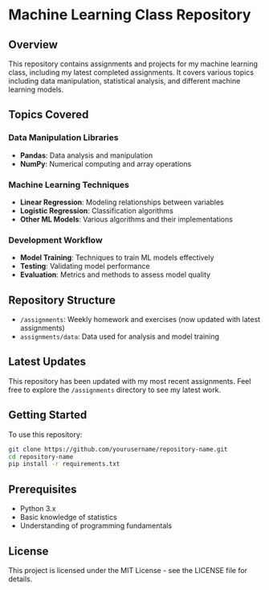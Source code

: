 # Machine Learning Class Repository

## Overview
This repository contains assignments and projects for my machine learning class, including my latest completed assignments. It covers various topics including data manipulation, statistical analysis, and different machine learning models.

## Topics Covered

### Data Manipulation Libraries
- **Pandas**: Data analysis and manipulation
- **NumPy**: Numerical computing and array operations

### Machine Learning Techniques
- **Linear Regression**: Modeling relationships between variables
- **Logistic Regression**: Classification algorithms
- **Other ML Models**: Various algorithms and their implementations

### Development Workflow
- **Model Training**: Techniques to train ML models effectively
- **Testing**: Validating model performance
- **Evaluation**: Metrics and methods to assess model quality

## Repository Structure
- `/assignments`: Weekly homework and exercises (now updated with latest assignments)
- `assignments/data`: Data used for analysis and model training

## Latest Updates
This repository has been updated with my most recent assignments. Feel free to explore the `/assignments` directory to see my latest work.

## Getting Started
To use this repository:
```bash
git clone https://github.com/yourusername/repository-name.git
cd repository-name
pip install -r requirements.txt
```

## Prerequisites
- Python 3.x
- Basic knowledge of statistics
- Understanding of programming fundamentals

## License
This project is licensed under the MIT License - see the LICENSE file for details.
